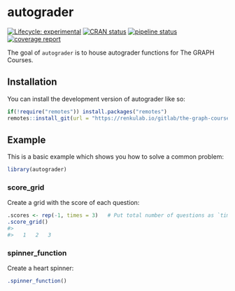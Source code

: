 
<!-- README.md is generated from README.Rmd. Please edit that file -->

# autograder

<!-- badges: start -->

[![Lifecycle:
experimental](https://img.shields.io/badge/lifecycle-experimental-orange.svg)](https://lifecycle.r-lib.org/articles/stages.html#experimental)
[![CRAN
status](https://www.r-pkg.org/badges/version/autograder)](https://CRAN.R-project.org/package=autograder)
[![pipeline
status](https://renkulab.io/gitlab/the-graph-courses/autograder/badges/master/pipeline.svg)](https://renkulab.io/gitlab/the-graph-courses/autograder/-/commits/master)
[![coverage
report](https://renkulab.io/gitlab/the-graph-courses/autograder/badges/master/coverage.svg)](https://renkulab.io/gitlab/the-graph-courses/autograder/-/commits/master)
<!-- badges: end -->

The goal of `autograder` is to house autograder functions for The GRAPH
Courses.

## Installation

You can install the development version of autograder like so:

``` r
if(!require("remotes")) install.packages("remotes")
remotes::install_git(url = "https://renkulab.io/gitlab/the-graph-courses/autograder.git")
```

## Example

This is a basic example which shows you how to solve a common problem:

``` r
library(autograder)
```

### score\_grid

Create a grid with the score of each question:

``` r
.scores <- rep(-1, times = 3)   # Put total number of questions as `times` argument
.score_grid()
#> 
#>   1   2   3
```

### spinner\_function

Create a heart spinner:

``` r
.spinner_function()
```

<!-- 

if linux then cli examples on readme like 

ref
https://github.com/r-lib/asciicast#limitations

---
title: autograde
output:
  md_document:
    variant: markdown_github
always_allow_html: yes
---

` ``{r, include = FALSE, cache = FALSE}
knitr::opts_chunk$set(
  collapse = TRUE,
  comment = "#>",
  fig.path = "man/figures/README-",
  out.width = "100%",
  cache = TRUE
)
Sys.setenv(CLI_TICK_TIME = "100")
# Turn on ANSI colors
options(cli.num_colors = 256L)
asciicast::init_knitr_engine(
    startup = quote({
        library(cli)
        set.seed(1) }),
    echo = TRUE, 
    same_process = FALSE,
    echo_input = FALSE,
    options = list(
        asciicast_end_wait = 3
    )
)
` ``


` ``{asciicast cli-score}
.scores <- rep(-1, times = 3)   # Put total number of questions as `times` argument
.score_grid()
` ``

-->
<!-- ----- -->
<!-- # autograder -->
<!-- Package to house autograders for The GRAPH Courses -->
<!-- ## Introduction -->
<!-- This is a Renku project - basically a git repository with some -->
<!-- bells and whistles. You'll find we have already created some -->
<!-- useful things like `data` and `notebooks` directories and -->
<!-- a `Dockerfile`. -->
<!-- ## Working with the project -->
<!-- The simplest way to start your project is right from the Renku -->
<!-- platform - just click on the `Environments` tab and start a new session. -->
<!-- This will start an interactive environment right in your browser. -->
<!-- To work with the project anywhere outside the Renku platform, -->
<!-- click the `Settings` tab where you will find the -->
<!-- git repo URLs - use `git` to clone the project on whichever machine you want. -->
<!-- ### Changing interactive environment dependencies -->
<!-- Initially we install a very minimal set of packages to keep the images small. -->
<!-- However, you can add python and conda packages in `requirements.txt` and -->
<!-- `environment.yml`, and R packages to `install.R` (listed as, for example, -->
<!-- `install.packages("ggplot2")`), to your heart's content. If you need more fine-grained -->
<!-- control over your environment, please see [the documentation](https://renku.readthedocs.io/en/latest/user/advanced_interfaces.html#dockerfile-modifications). -->
<!-- ## Project configuration -->
<!-- Project options can be found in `.renku/renku.ini`. In this -->
<!-- project there is currently only one option, which specifies -->
<!-- the default type of environment to open, in this case `/rstudio`. -->
<!-- ## Moving forward -->
<!-- Once you feel at home with your project, we recommend that you replace -->
<!-- this README file with your own project documentation! Happy data wrangling! -->
